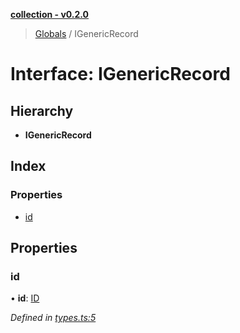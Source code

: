 **[collection - v0.2.0](../README.md)**

> [Globals](../globals.md) / IGenericRecord

# Interface: IGenericRecord

## Hierarchy

* **IGenericRecord**

## Index

### Properties

* [id](igenericrecord.md#id)

## Properties

### id

•  **id**: [ID](../globals.md#id)

*Defined in [types.ts:5](https://github.com/zimmed/collection/blob/ac50137/src/types.ts#L5)*
